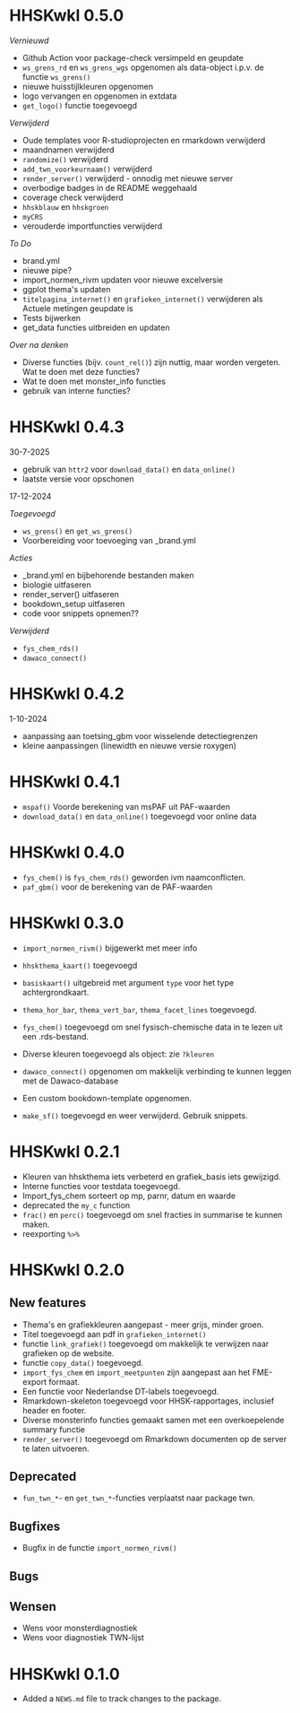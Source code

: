 # HHSKwkl 0.5.0

*Vernieuwd*

- Github Action voor package-check versimpeld en geupdate
- `ws_grens_rd` en `ws_grens_wgs` opgenomen als data-object i.p.v. de functie `ws_grens()`
- nieuwe huisstijlkleuren opgenomen
- logo vervangen en opgenomen in extdata
- `get_logo()` functie toegevoegd

*Verwijderd*

- Oude templates voor R-studioprojecten en rmarkdown verwijderd
- maandnamen verwijderd
- `randomize()` verwijderd
- `add_twn_voorkeurnaam()` verwijderd
- `render_server()` verwijderd - onnodig met nieuwe server
- overbodige badges in de README weggehaald
- coverage check verwijderd
- `hhskblauw` en `hhskgroen`
- `myCRS`
- verouderde importfuncties verwijderd


*To Do*

- brand.yml
- nieuwe pipe?
- import_normen_rivm updaten voor nieuwe excelversie
- ggplot thema's updaten
- `titelpagina_internet()` en `grafieken_internet()` verwijderen als Actuele metingen geupdate is
- Tests bijwerken
- get_data functies uitbreiden en updaten


*Over na denken*
- Diverse functies (bijv. `count_rel()`) zijn nuttig, maar worden vergeten. Wat te doen met deze functies?
- Wat te doen met monster_info functies
- gebruik van interne functies?



# HHSKwkl 0.4.3

30-7-2025

- gebruik van `httr2` voor `download_data()` en `data_online()`
- laatste versie voor opschonen

17-12-2024

*Toegevoegd*

- `ws_grens()` en `get_ws_grens()`
- Voorbereiding voor toevoeging van _brand.yml

*Acties*

- _brand.yml en bijbehorende bestanden maken
- biologie uitfaseren
- render_server() uitfaseren
- bookdown_setup uitfaseren
- code voor snippets opnemen??


*Verwijderd*

- `fys_chem_rds()`
- `dawaco_connect()`

# HHSKwkl 0.4.2

1-10-2024

- aanpassing aan toetsing_gbm voor wisselende detectiegrenzen
- kleine aanpassingen (linewidth en nieuwe versie roxygen)

# HHSKwkl 0.4.1

- `mspaf()` Voorde berekening van msPAF uit PAF-waarden
- `download_data()` en `data_online()` toegevoegd voor online data

# HHSKwkl 0.4.0

- `fys_chem()` is `fys_chem_rds()` geworden ivm naamconflicten.
- `paf_gbm()` voor de berekening van de PAF-waarden

# HHSKwkl 0.3.0

- `import_normen_rivm()` bijgewerkt met meer info
- `hhskthema_kaart()` toegevoegd
- `basiskaart()` uitgebreid met argument `type` voor het type achtergrondkaart.
- `thema_hor_bar`, `thema_vert_bar`, `thema_facet_lines` toegevoegd.
- `fys_chem()` toegevoegd om snel fysisch-chemische data in te lezen uit een .rds-bestand.
- Diverse kleuren toegevoegd als object: zie `?kleuren`
- `dawaco_connect()` opgenomen om makkelijk verbinding te kunnen leggen met de Dawaco-database
- Een custom bookdown-template opgenomen.

- `make_sf()` toegevoegd en weer verwijderd. Gebruik snippets.

# HHSKwkl 0.2.1

- Kleuren van hhskthema iets verbeterd en grafiek_basis iets gewijzigd.
- Interne functies voor testdata toegevoegd.
- Import_fys_chem sorteert op mp, parnr, datum en waarde
- deprecated the `my_c` function
- `frac()` en `perc()` toegevoegd om snel fracties in summarise te kunnen maken.
- reexporting `%>%`

# HHSKwkl 0.2.0

## New features 
- Thema's en grafiekkleuren aangepast - meer grijs, minder groen.
- Titel toegevoegd aan pdf in `grafieken_internet()` 
- functie `link_grafiek()` toegevoegd om makkelijk te verwijzen naar grafieken op de website.
- functie `copy_data()` toegevoegd.
- `import_fys_chem` en `import_meetpunten` zijn aangepast aan het FME-export formaat.
- Een functie voor Nederlandse DT-labels toegevoegd.
- Rmarkdown-skeleton toegevoegd voor HHSK-rapportages, inclusief header en footer.
- Diverse monsterinfo functies gemaakt samen met een overkoepelende summary functie
- `render_server()` toegevoegd om Rmarkdown documenten op de server te laten uitvoeren.

## Deprecated
- `fun_twn_*`- en `get_twn_*`-functies verplaatst naar package twn.

## Bugfixes
- Bugfix in de functie `import_normen_rivm()`

## Bugs


## Wensen
- Wens voor monsterdiagnostiek
- Wens voor diagnostiek TWN-lijst


# HHSKwkl 0.1.0

* Added a `NEWS.md` file to track changes to the package.
